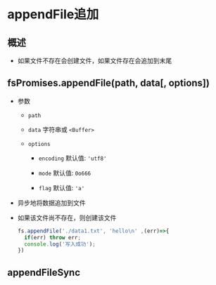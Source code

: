 # appendFile追加

## 概述

+ 如果文件不存在会创建文件，如果文件存在会追加到末尾

## fsPromises.appendFile(path, data\[, options])

+ 参数

  + `path`

  + `data` 字符串或 `<Buffer>`

  + `options`

    + `encoding` 默认值: `'utf8'`

    + `mode` 默认值: `0o666`

    + `flag` 默认值: `'a'`

+ 异步地将数据追加到文件

+ 如果该文件尚不存在，则创建该文件

    ```javascript
    fs.appendFile('./data1.txt', 'hello\n' ,(err)=>{
      if(err) throw err;
      console.log('写入成功');
    })
    ```

## appendFileSync
